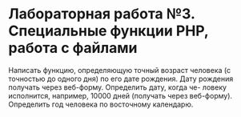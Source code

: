 # Лабораторная работа №3. Специальные функции PHP, работа с файлами
Написать функцию, определяющую точный возраст человека (с точностью до одного
дня) по его дате рождения. Дату рождения получать через веб-форму. Определить дату, когда че-
ловеку исполнится, например, 10000 дней (получать через веб-форму). Определить год человека
по восточному календарю.
